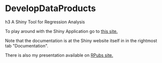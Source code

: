 DevelopDataProducts
===================

h3 A Shiny Tool for Regression Analysis

To play around with the Shiny Application go to [this site.](http://francb.shinyapps.io/LinearRegression/)

Note that the documentation is at the Shiny website itself in in the rightmost tab "Documentation".

There is also my presentation available on [RPubs site.](http://rpubs.com/FrancB/23324/)
